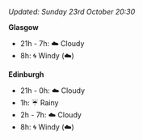 *Updated: Sunday 23rd October 20:30*

**Glasgow**

* 21h - 7h: :cloud: Cloudy
* 8h: :cyclone: Windy (:cloud:)

**Edinburgh**

* 21h - 0h: :cloud: Cloudy
* 1h: :umbrella: Rainy
* 2h - 7h: :cloud: Cloudy
* 8h: :cyclone: Windy (:cloud:)
